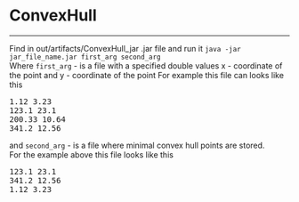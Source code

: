 # ConvexHull
<hr>
Find in out/artifacts/ConvexHull_jar .jar file and run it <code>java -jar jar_file_name.jar first_arg second_arg</code>
</br>
Where <code>first_arg</code> - is a file with a specified double values x - coordinate of the point and y - coordinate of the point
For example this file can looks like this</br>
<pre>
1.12 3.23
123.1 23.1
200.33 10.64
341.2 12.56
</pre>

and  <code>second_arg</code> - is a file where minimal convex hull points are stored.
</br>
For the example above this file looks like this</br>
<pre>
123.1 23.1
341.2 12.56
1.12 3.23
</pre>
